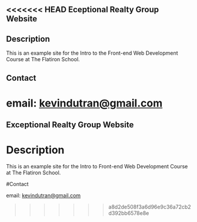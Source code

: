 <<<<<<< HEAD
Eceptional Realty Group Website
---

Description
---
This is an example site for the Intro to the Front-end Web Development Course at The Flatiron School.


Contact
---
email: kevindutran@gmail.com
=======
Exceptional Realty Group Website 
---

# Description

This is an example site for the Intro to Front-end Web Development Course at The Flatiron School.

#Contact

email: kevindutran@gmail.com

>>>>>>> a8d2de508f3a6d96e9c36a72cb2d392bb6578e8e
